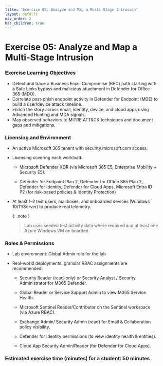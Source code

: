 ```yaml
---
title: 'Exercise 05: Analyze and Map a Multi-Stage Intrusion'
layout: default
nav_order: 2
has_children: true
---
```


# Exercise 05: Analyze and Map a Multi-Stage Intrusion

### **Exercise Learning Objectives**
- Detect and trace a Business Email Compromise (BEC) path starting with a Safe Links bypass and malicious attachment in Defender for Office 365 (MDO).  
- Correlate post-phish endpoint activity in Defender for Endpoint (MDE) to build a user/device attack timeline.  
- Enrich the story across email, identity, device, and cloud apps using Advanced Hunting and MDA signals.  
- Map observed behaviors to MITRE ATT&CK techniques and document gaps and mitigations.  

### **Licensing and Environment** 

- An active Microsoft 365 tenant with security.microsoft.com access. 

- Licensing covering each workload: 

    - Microsoft Defender XDR (via Microsoft 365 E5, Enterprise Mobility + Security E5). 

    - Defender for Endpoint Plan 2, Defender for Office 365 Plan 2, Defender for Identity, Defender for Cloud Apps, Microsoft Entra ID P2 (for risk-based policies & Identity Protection) 

- At least 1–2 test users, mailboxes, and onboarded devices (Windows 10/11/Server) to produce real telemetry. 

    {: .note }
    > Lab uses seeded test activity data where required and at least one Azure Windows VM on boarded. 

### **Roles & Permissions** 

- Lab environment: Global Admin role for the lab 

- Real-world deployments: granular RBAC assignments are recommended: 

    - Security Reader (read-only) or Security Analyst / Security Administrator for M365 Defender. 

    - Global Reader or Service Support Admin to view M365 Service Health.  

    - Microsoft Sentinel Reader/Contributor on the Sentinel workspace (via Azure RBAC). 

    - Exchange Admin/ Security Admin (read) for Email & Collaboration policy visibility. 

    - Defender for Identity permissions (to view identity health & entities). 

    - Cloud App Security Admin/Reader (for Defender for Cloud Apps).


### **Estimated exercise time (minutes) for a student: 50 minutes**


